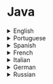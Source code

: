 # Java

<details>
  <summary>English</summary>
  
  ### Materials
- [W3Schools](https://www.w3schools.com/java/default.asp)
- [Awesome-Java](https://github.com/akullpp/awesome-java)
- [Awesome Java](http://java-lang.github.io/awesome-java/)
- [Learn Java Online](https://www.learnjavaonline.org/)
- [Codecademy](https://www.codecademy.com/learn/learn-java)
- [Edx](https://www.edx.org/course/learn-to-program-in-java-1)
- [Java Tutorial for Beginners](https://www.udemy.com/java-tutorial/)
- [Geeks for Geeks](https://www.geeksforgeeks.org/java-how-to-start-learning-java/)
- [Java 101](https://www.javaworld.com/article/2076075/learn-java/core-java-learn-java-from-the-ground-up.html)
- [Programiz](https://www.programiz.com/java-programming)
- [Netbeans](https://netbeans.org/kb/articles/learn-java.html)
- [Java Programming Basics](https://www.udacity.com/course/java-programming-basics--ud282)
- [Tutorialspoint](https://www.tutorialspoint.com/java/)
- [Sololearn](https://www.sololearn.com/Course/Java/)
- [IBM Java Intro](https://www.ibm.com/developerworks/java/tutorials/j-introtojava1/index.html)
- [Java for Beginners](https://beginnersbook.com/java-tutorial-for-beginners-with-examples/)
- [Java 8 Tutorial](https://howtodoinjava.com/java-8-tutorial/)
- [Guru 99](https://www.guru99.com/java-tutorial.html)
- [Java in 21 days](https://www.cs.cmu.edu/afs/cs.cmu.edu/user/gchen/www/download/java/LearnJava.pdf)
- [Javatpoint](https://www.javatpoint.com/java-tutorial)
- [Reddit](https://www.reddit.com/r/learnjava/)
- [C4learn](http://www.c4learn.com/javaprogramming/)
- [Home and Learn](https://www.homeandlearn.co.uk/java/java.html)
- [Fresh 2 Fresh](https://fresh2refresh.com/java-tutorial/)
- [Wikiversity](https://en.wikiversity.org/wiki/Learning_Java)
- [Wikipedia](https://en.wikipedia.org/wiki/Java_(programming_language))
- [Java Beginners](https://www.androidauthority.com/java-tutorial-beginners-2-582147/)
- [Princeton Java](https://introcs.cs.princeton.edu/java/home/)
- [Learn X in Y minutes](https://learnxinyminutes.com/docs/java/)
- [Java in One Day](http://www.paradise.caltech.edu/cook/Workshop/Java/Overview.html)
- [Java Source Codes](https://www.programmingsimplified.com/java-source-codes)
- [Data-flair](https://data-flair.training/blogs/java-tutorial/)
- [Java Lessons](https://github.com/mafudge/LearnJava)
- [Java in 30 minutes](https://www.youtube.com/watch?v=WPvGqX-TXP0)
- [Java Full Course](https://www.youtube.com/watch?v=grEKMHGYyns)
- [The New Boston](https://www.youtube.com/watch?v=Hl-zzrqQoSE&amp;list=PLFE2CE09D83EE3E28)
- [Java Fundamentals](http://www.oracle.com/events/global/en/java-outreach/resources/java-a-beginners-guide-1720064.pdf)
- [Advanced Java](http://enos.itcollege.ee/~jpoial/allalaadimised/reading/Advanced-java.pdf)
- [Java for Beginners](http://staff.um.edu.mt/__data/assets/pdf_file/0010/57169/jn.pdf)
- [Introduction to Programming using Java](https://math.hws.edu/eck/cs124/downloads/javanotes6-linked.pdf)
- [Java Basics](https://www.cs.usfca.edu/~parrt/doc/java/JavaBasics-notes.pdf)
- [Java Programming Basics](http://www.mhhe.com/engcs/compsci/wu2/information/olc/pdf/powerpoint/ppt_ch2.pdf)
- [Java with 101 Examples](https://www.cp.eng.chula.ac.th/books/wp-content/uploads/sites/5/2018/01/java101.pdf)
- [Programming in Java](https://www.cl.cam.ac.uk/teaching/2006/ProgJava/java.pdf)
- [Java Complete Reference](http://iiti.ac.in/people/~tanimad/JavaTheCompleteReference.pdf)
- [Thinking in Java](http://vergil.chemistry.gatech.edu/resources/programming/pdf/TIJ2.pdf)
- [Intro to Java](https://www.cs.drexel.edu/~spiros/teaching/java.pdf)
- [Java SE6](http://miageprojet2.unice.fr/@api/deki/files/1384/=D61748GC11_EP.pdf)
- [Java 8 Fundamentals](https://akela.mendelu.cz/~xkedrout/Beginning%20Java%208%20Fundamentals.pdf)
- [Java Lecture 1](http://www.cs.columbia.edu/~boyaci/courses/w3101_spring_09/Java_Lecture_1.pdf)
- [Important Java Terminology](https://www.cs.bgu.ac.il/~ipc151/wiki.files/Class_Java_2.pdf)
- [Java Guide](https://bbarrettchs.weebly.com/uploads/3/7/7/8/37782575/lvp_java_text.pdf)
- [Multithreaded Programming](http://www.buyya.com/java/Chapter14.pdf)
- [Java Applets](http://www2.gsu.edu/~matpxp/SwIG/talks/java_applets.pdf)
- [Effective Java](https://the-eye.eu/public/Books/IT%20Various/Effective%20Java%2C%202nd%20Edition.pdf)
- [Java Quickreference](https://web.fe.up.pt/~aaguiar/teaching/pc/Java-QuickReferenceGuide.pdf)
- [Java Tutorial - For Beginners](https://www.youtube.com/watch?v=Yv_4RXyLjL8&ab_channel=TechWithTim)
</details>

<details>
  <summary>Portuguese</summary>
  
  ### Materials
- [Guia Completo de Java](https://www.devmedia.com.br/guia/linguagem-java/38169)
- [Curso de Java](https://www.programacaoprogressiva.net/2012/08/curso-de-java.html)
- [Programação Java](https://www.dm.ufscar.br/profs/waldeck/curso/java/)
- [Curso de Programação em Java](http://portaldoprofessor.mec.gov.br/storage/materiais/0000014210.pdf)
- [Programação em Java](http://www.faeterj-rio.edu.br/downloads/bbv/0031.pdf)
- [Curso de Java](https://excript.com/curso-de-java.html)
- [Programação Concorrente e Threads](https://www.caelum.com.br/apostila-java-orientacao-objetos/apendice-programacao-concorrente-e-threads/)
- [Curso ITA](https://www.coursera.org/learn/orientacao-a-objetos-com-java)
- [Java e Orientação a Objetos](https://www.caelum.com.br/download/caelum-java-objetos-fj11.pdf)
- [Tutorial Java](http://www.ic.unicamp.br/~cmrubira/JAVATUT14PDF.pdf)
- [Java Web](http://homepage.ufp.pt/lmbg/textos/java_intro.pdf)
- [Java USP](http://ccsl.ime.usp.br/files/books/intro-java-cc.pdf)
- [Apostila Java](http://jocivan.com.br/portal/wp-content/uploads/2016/04/APOSTILA_TS_DESENVOLVIMENTO_DE_SISTEMAS_Java.pdf)
</details>

<details>
  <summary>Spanish</summary>
  
  ### Materials
- [Curso de Java Básico](https://codigofacilito.com/cursos/JAVA)
- [Wikibooks](https://es.wikibooks.org/wiki/Programaci%C3%B3n_en_Java)
- [Aprenda Java](http://www4.tecnun.es/asignaturas/Informat1/AyudaInf/aprendainf/Java/Java2.pdf)
- [Introducción a la programación con Java](http://www.juntos.gob.pe/modulos/mod_legal/archivos/1NTR0DUCC10N%20%204%20L4%209R06R4M4C10N%20C0N%20J4V4.pdf)
- [Programación en el lenguaje Java](http://www.sc.ehu.es/sbweb/fisica/cursoJava/Intro.htm)
- [Java Resources](https://users.dcc.uchile.cl/~lmateu/Java/)
- [Java Ya](https://www.tutorialesprogramacionya.com/javaya/ing)
- [Java desde Cero](http://mmc.geofisica.unam.mx/cursos/mcst-2007-II/Java/Java%20desde%20Cero.pdf)
- [Introducción a la programación con Java](http://vios.dc.fi.udc.es/tp/ficheiros/java08.pdf)
- [Java Avanzado](http://www.jtech.ua.es/j2ee/publico/lja-2012-13/wholesite.pdf)
- [Ejercicios de Programación en Java](http://www.eduinnova.es/monografias2011/ene2011/java.pdf)
- [Java Web](http://www.cua.uam.mx/pdfs/revistas_electronicas/libros-electronicos/2017/java/Java.pdf)
- [Programación Estructurada en Java](https://www.tlm.unavarra.es/pluginfile.php/25152/mod_resource/content/0/apuntes_java.pdf)
</details>

<details>
  <summary>French</summary>
  
  ### Materials
- [OpenClassRooms](https://openclassrooms.com/fr/courses/26832-apprenez-a-programmer-en-java)
- [Developpez Java](https://jmdoudoux.developpez.com/cours/developpons/java/)
- [Java les Bases](http://igm.univ-mlv.fr/~duris/JAVA/IR1/JavaLesBases.pdf)
- [Java Bases du Langage](https://fr.wikibooks.org/wiki/Programmation_Java/Bases_du_langage)
- [Livret Java](https://www.emse.fr/~picard/cours/1A/java/livretJava.pdf)
- [Apprendre Java](https://www.ukonline.be/cours/java/apprendre-java)
- [Java](https://fr.wikiversity.org/wiki/Java)
- [Cours Java](http://webpages.lss.supelec.fr/perso/hugues.mounier/Teaching/Java_files/JCours/polyBasesJavaHM.pdf)
- [Orientée Object](http://www.i3s.unice.fr/~provilla/poo/resources/pdf/cours_01.pdf)
</details>

<details>
  <summary>Italian</summary>
  
  ### Materials
- [Guida Java](https://www.html.it/guide/guida-java/)
- [Introduzione al linguaggio Java](http://pages.di.unipi.it/milazzo/teaching/AA1314-ProgJava/slides/2-Intro-Java.pdf)
- [Programmare in Java](http://vecchio.iet.unipi.it/programmazione-avanzata/files/2015/10/VolumeI.pdf)
- [Java Pratico](https://www.webmasterpoint.org/programmazione/java/java-pratico/)
- [Manuale Pratico di Java](http://www.brescianet.com/appunti/riservata/ManualePraticoJava.pdf)
- [Programmazione di Base](http://www.isib.cnr.it/Paolo.Bison/didattica/corsojava/javabookA.pdf)
- [Corso Java](https://www.quellidiinformatica.org/upload/49/0/CorsoJava.pdf)
- [Linguaggio Java](https://users.dimi.uniud.it/~demis.ballis/java-slides.pdf)
- [Programmazione Java](http://www.di.univaq.it/romina.eramo/tlp/docs/13-Java.pdf)
- [Panoramica su Java](http://www.diit.unict.it/users/alongheu/lingtlc/aa1011/lezione03_introjava.pdf)
- [Java Swing](http://www.agentgroup.unimore.it/Zambonelli/didattica/reti/Java/JavaSwing.pdf)
- [Object Oriented](http://old.iss.it/binary/fisr/cont/manualejava.1182947207.pdf)
- [Eredità e Polimorfismo](http://www.diee.unica.it/~armano/LPO1/pdf/lezione040428.pdf)
- [Thread in Java](http://www.apogeonline.com/2006/libri/88-503-2397-2/ebook/pdf/2397_Cap18.pdf)
</details>

<details>
  <summary>German</summary>
  
  ### Materials
- [Java-Programmieren](http://www.java-programmieren.com/)
- [Java Tutorial](http://www.gailer-net.de/tutorials/java/java-toc.html)
- [Grundlagen der Programmierung](https://www4.fh-swf.de/media/java.pdf)
- [Java 7](https://www.uni-trier.de/fileadmin/urt/doku/java/v70/Java7.pdf)
- [Java Für Frischlinge](https://www.fs-fmc.kit.edu/sites/default/files/toolbox/Zusammenfassung_0.pdf)
- [Grafikprogrammierung](http://www.ips.tu-braunschweig.de/struckmann/prog12/grafik.pdf)
- [Objektorientierte](http://www.ips.tu-braunschweig.de/struckmann/prog12/objekt.pdf)
</details>

<details>
  <summary>Russian</summary>
  
  ### Materials
- [Metanit](https://metanit.com/java/tutorial/)
- [Academic](https://dic.academic.ru/dic.nsf/ruwiki/1219341)
- [Proglang](http://proglang.su/javahttps://www.programiz.com/c-programming)
- [Operatory Java](http://www.internet-technologies.ru/articles/operatory-java.html)
- [Cyclowiki](http://cyclowiki.org/wiki/Java)
- [Javabasic](http://java-online.ru/java-basic.xhtml)
- [Helloworld.ru](http://www.helloworld.ru/texts/comp/lang/java/java/03.htm)
- [Wikiznanie](http://www.wikiznanie.ru/wp/index.php/Java)
</details>